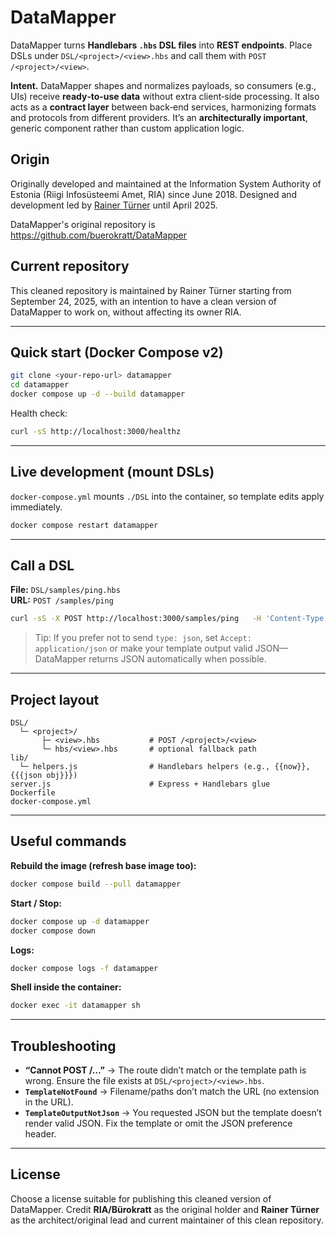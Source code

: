 # DataMapper

DataMapper turns **Handlebars `.hbs` DSL files** into **REST endpoints**. Place DSLs under `DSL/<project>/<view>.hbs` and call them with `POST /<project>/<view>`.

**Intent.** DataMapper shapes and normalizes payloads, so consumers (e.g., UIs) receive **ready‑to‑use data** without extra client‑side processing. It also acts as a **contract layer** between back‑end services, harmonizing formats and protocols from different providers. It’s an **architecturally important**, generic component rather than custom application logic.

## Origin

Originally developed and maintained at the Information System Authority of Estonia (Riigi Infosüsteemi Amet, RIA) since June 2018. Designed and development led by [Rainer Türner](https://www.linkedin.com/in/rainer-t%C3%BCrner-aba66274/) until April 2025.

DataMapper's original repository is https://github.com/buerokratt/DataMapper

## Current repository

This cleaned repository is maintained by Rainer Türner starting from September 24, 2025, with an intention to have a clean version of DataMapper to work on, without affecting its owner RIA.

---

## Quick start (Docker Compose v2)

```bash
git clone <your-repo-url> datamapper
cd datamapper
docker compose up -d --build datamapper
```

Health check:

```bash
curl -sS http://localhost:3000/healthz
```

---

## Live development (mount DSLs)

`docker-compose.yml` mounts `./DSL` into the container, so template edits apply immediately.

```bash
docker compose restart datamapper
```

---

## Call a DSL

**File:** `DSL/samples/ping.hbs`  
**URL:** `POST /samples/ping`

```bash
curl -sS -X POST http://localhost:3000/samples/ping   -H 'Content-Type: application/json'   -H 'type: json'   -d '{}'
```

> Tip: If you prefer not to send `type: json`, set `Accept: application/json` or make your template output valid JSON—DataMapper returns JSON automatically when possible.

---

## Project layout

```
DSL/
  └─ <project>/
       ├─ <view>.hbs           # POST /<project>/<view>
       └─ hbs/<view>.hbs       # optional fallback path
lib/
  └─ helpers.js                # Handlebars helpers (e.g., {{now}}, {{{json obj}}})
server.js                      # Express + Handlebars glue
Dockerfile
docker-compose.yml
```

---

## Useful commands

**Rebuild the image (refresh base image too):**
```bash
docker compose build --pull datamapper
```

**Start / Stop:**
```bash
docker compose up -d datamapper
docker compose down
```

**Logs:**
```bash
docker compose logs -f datamapper
```

**Shell inside the container:**
```bash
docker exec -it datamapper sh
```

---

## Troubleshooting

- **“Cannot POST /…​”** → The route didn’t match or the template path is wrong. Ensure the file exists at `DSL/<project>/<view>.hbs`.
- **`TemplateNotFound`** → Filename/paths don’t match the URL (no extension in the URL).
- **`TemplateOutputNotJson`** → You requested JSON but the template doesn’t render valid JSON. Fix the template or omit the JSON preference header.

---

## License

Choose a license suitable for publishing this cleaned version of DataMapper. Credit **RIA/Bürokratt** as the original holder and **Rainer Türner** as the architect/original lead and current maintainer of this clean repository.